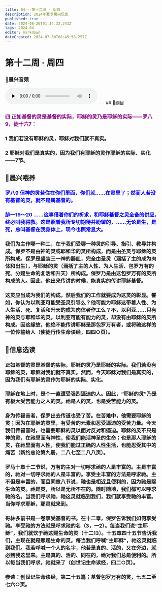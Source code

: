 ```yaml
---
title: 04---第十二周 · 周四
description: 2024年夏季晨兴信息
published: true
date: 2024-08-26T01:14:32.243Z
tags: 2024-04
editor: markdown
dateCreated: 2024-07-30T06:45:58.257Z
---
```


# 第十二周 · 周四
### 🎵晨兴音频
<audio id="audio" controls="" preload="none">
      <source id="mp3" src="/2024-04/week12/week12day4.mp3">
</audio>
---
## 📖纲目

### <font color=purple>四    正如基督的灵是基督的实际，耶稣的灵乃是耶稣的实际——罗八9，徒十六7：</font>

### 1    我们若没有耶稣的灵，耶稣对我们就不真实。

### 2    耶稣对我们是真实的，因为我们有耶稣的灵作耶稣的实际、实化——7节。

## 📖晨兴喂养

### <font color=blue>罗八9    但神的灵若住在你们里面，你们就……在灵里了；然而人若没有基督的灵，就不是属基督的。</font>

### <font color=blue>腓一19～20    ……这事借着你们的祈求，和耶稣基督之灵全备的供应，终必叫我得救。这是照着我所专切期待并盼望的，……无论是生，是死，总叫基督在我身体上，现今也照常显大。</font>

### 我们为主作哪一种工，在于我们受哪一种灵的引导、指引、教导并构成。保罗不是由神的灵或耶和华的灵所构成，而是由圣灵与耶稣的灵所构成。保罗是盛装三一神的器皿，完全由圣灵（涵括了主的成为肉体和出生），与耶稣的灵（涵括了主的人性、为人生活、包罗万有的死、分赐生命的复活和升天）所构成。保罗乃是由这包罗万有的灵所构成的人。因此，他出来传讲的时候，能真实的传讲耶稣基督。

### 这灵应当成为我们的构成，然后我们的工作就要成为这灵的彰显。譬如，你认为以利亚可能受圣灵引导么？他可能为耶稣这带着人性、为人生活、死、复活和升天的成为肉体者作工么？不，以利亚……只有神的灵与耶和华的灵。以利亚可能有能力的灵，却没有由耶稣的灵所构成。因这缘故，他绝不能传讲耶稣是那包罗万有者，或将祂这样的一位传输给人（使徒行传生命读经，四四○页）。

## 📖信息选读

### 正如基督的灵是基督的实际，耶稣的灵乃是耶稣的实际。我们若没有耶稣的灵，耶稣对我们就不真实。然而，今天耶稣对我们是真实的，因为我们有耶稣的灵作为耶稣的实际、实化。

### 耶稣在地上时，是个一直遭受强烈逼迫的人。因此，“耶稣的灵”乃是有极大受苦能力之人的灵。祂是人的灵，也是受苦能力的灵。

### 身为传福音者，保罗出去传道也受了苦。在苦难中，他需要耶稣的灵；因为在耶稣的灵里，有受苦的元素和忍受逼迫的受苦力量。今天我们传福音时，也需要耶稣的灵以面对反对和逼迫。耶稣的灵不只是神的灵，在祂里面有神性，使我们能活神圣的生命；也是那人耶稣的灵，在祂里面有人性，使我们能过正确的人性生活，也能忍受其中的痛苦（新约总论第九册，二八七至二八八页）。

### 罗马十章十二节说，万有的主对一切呼求祂的人是丰富的。主是丰富的，祂对一切呼求祂的人是丰富的。享受主丰富的方法是呼求祂。主不但是丰富的，而且同章八节说，祂也是相近且便利的，因为祂是赐生命的灵。祂是灵，所以是无所不在的。随时随地，我们都可以呼求祂的名。当我们呼求祂，祂这灵就临到我们，我们就享受祂的丰富。当你呼求耶稣，那灵就来到。

### 哥林多前书是一卷享受基督的书。在十二章，保罗告诉我们如何享受祂。享受祂的方法就是呼求祂的名（3，一2）。每当我们说“主耶稣”，我们就饮于祂这赐生命的灵（十二13）。十五章四十五节告诉我们，主现在就是那赐生命的灵。每当我们呼喊“主耶稣”，祂这灵就临到我们。我若呼喊一个人的名字，他若是真的、活的，又在旁边，就必到我这里来。主是真的、活的、同在的，祂对我们总是便利的。所以每当我们呼求，祂就来了（创世记生命读经，四二○页）。

### 参读：创世记生命读经，第二十五篇；基督包罗万有的灵，七五二至七六○页。

<!-- Google tag (gtag.js) -->
<script async src="https://www.googletagmanager.com/gtag/js?id=G-1P8709Z16T"></script>
<script>
  window.dataLayer = window.dataLayer || [];
  function gtag(){dataLayer.push(arguments);}
  gtag('js', new Date());

  gtag('config', 'G-1P8709Z16T');
</script>